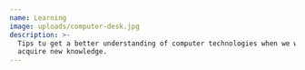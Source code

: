 ```yaml
---
name: Learning
image: uploads/computer-desk.jpg
description: >-
  Tips tu get a better understanding of computer technologies when we want to
  acquire new knowledge.
---
```


